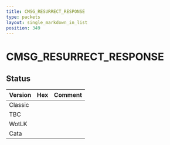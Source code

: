 ```yaml
---
title: CMSG_RESURRECT_RESPONSE
type: packets
layout: single_markdown_in_list
position: 349
---
```


# CMSG_RESURRECT_RESPONSE

## Status

Version | Hex | Comment
---------- | ---------- | ---------- 
Classic |  |  
TBC |  |  
WotLK |  |  
Cata |  |  
